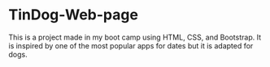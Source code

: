 # TinDog-Web-page
This is a project made in my boot camp using HTML, CSS, and Bootstrap. It is inspired by one of the most popular apps for dates but it is adapted for dogs.
